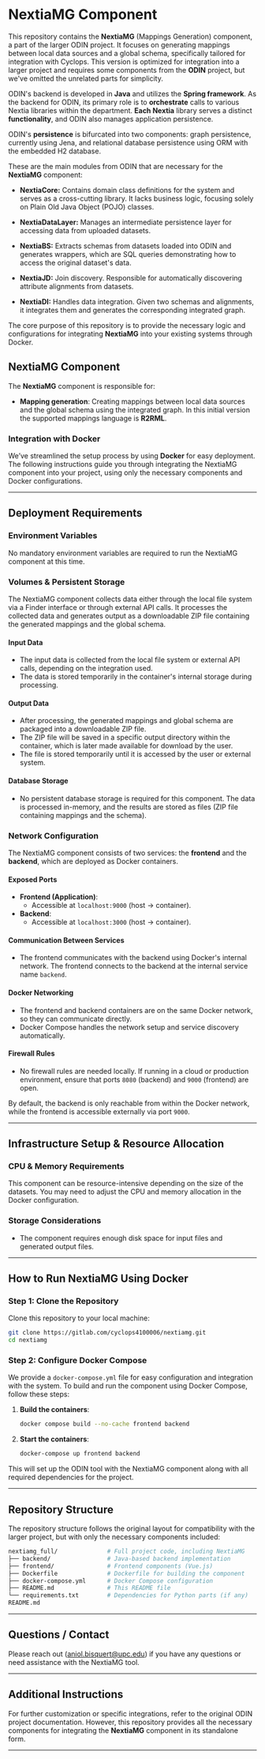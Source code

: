 
# NextiaMG Component 

This repository contains the **NextiaMG** (Mappings Generation) component, a part of the larger ODIN project. It focuses on generating mappings between local data sources and a global schema, specifically tailored for integration with Cyclops. This version is optimized for integration into a larger project and requires some components from the **ODIN** project, but we've omitted the unrelated parts for simplicity.

ODIN's backend is developed in **Java** and utilizes the **Spring framework**. As the backend for ODIN, its primary role is to **orchestrate** calls to various Nextia libraries within the department. **Each Nextia** library serves a distinct **functionality**, and ODIN also manages application persistence.

ODIN's **persistence** is bifurcated into two components: graph persistence, currently using Jena, and relational database persistence using ORM with the embedded H2 database.

These are the main modules from ODIN that are necessary for the **NextiaMG** component:
- **NextiaCore:** Contains domain class definitions for the system and serves as a cross-cutting library. It lacks business logic, focusing solely on Plain Old Java Object (POJO) classes.

- **NextiaDataLayer:** Manages an intermediate persistence layer for accessing data from uploaded datasets.

- **NextiaBS:** Extracts schemas from datasets loaded into ODIN and generates wrappers, which are SQL queries demonstrating how to access the original dataset's data.

- **NextiaJD:** Join discovery. Responsible for automatically discovering attribute alignments from datasets.

- **NextiaDI:** Handles data integration. Given two schemas and alignments, it integrates them and generates the corresponding integrated graph.

The core purpose of this repository is to provide the necessary logic and configurations for integrating **NextiaMG** into your existing systems through Docker.

## NextiaMG Component

The **NextiaMG** component is responsible for:
- **Mapping generation**: Creating mappings between local data sources and the global schema using the integrated graph. In this initial version the supported mappings language is **R2RML**.


### Integration with Docker

We’ve streamlined the setup process by using **Docker** for easy deployment. The following instructions guide you through integrating the NextiaMG component into your project, using only the necessary components and Docker configurations.

---

## Deployment Requirements

### Environment Variables
No mandatory environment variables are required to run the NextiaMG component at this time.

### Volumes & Persistent Storage

The NextiaMG component collects data either through the local file system via a Finder interface or through external API calls. It processes the collected data and generates output as a downloadable ZIP file containing the generated mappings and the global schema.

#### Input Data
- The input data is collected from the local file system or external API calls, depending on the integration used.
- The data is stored temporarily in the container's internal storage during processing.

#### Output Data
- After processing, the generated mappings and global schema are packaged into a downloadable ZIP file.
- The ZIP file will be saved in a specific output directory within the container, which is later made available for download by the user.
- The file is stored temporarily until it is accessed by the user or external system.

#### Database Storage
- No persistent database storage is required for this component. The data is processed in-memory, and the results are stored as files (ZIP file containing mappings and the schema).




### Network Configuration

The NextiaMG component consists of two services: the **frontend** and the **backend**, which are deployed as Docker containers.

#### Exposed Ports
- **Frontend (Application)**:
    - Accessible at `localhost:9000` (host → container).
- **Backend**:
    - Accessible at `localhost:3000` (host → container).

#### Communication Between Services
- The frontend communicates with the backend using Docker's internal network. The frontend connects to the backend at the internal service name `backend`.

#### Docker Networking
- The frontend and backend containers are on the same Docker network, so they can communicate directly.
- Docker Compose handles the network setup and service discovery automatically.

#### Firewall Rules
- No firewall rules are needed locally. If running in a cloud or production environment, ensure that ports `8080` (backend) and `9000` (frontend) are open.

By default, the backend is only reachable from within the Docker network, while the frontend is accessible externally via port `9000`.


---

## Infrastructure Setup & Resource Allocation

### CPU & Memory Requirements
This component can be resource-intensive depending on the size of the datasets. You may need to adjust the CPU and memory allocation in the Docker configuration.

### Storage Considerations
- The component requires enough disk space for input files and generated output files.

---

## How to Run NextiaMG Using Docker

### Step 1: Clone the Repository

Clone this repository to your local machine:

```bash
git clone https://gitlab.com/cyclops4100006/nextiamg.git
cd nextiamg
```

### Step 2: Configure Docker Compose

We provide a `docker-compose.yml` file for easy configuration and integration with the system. To build and run the component using Docker Compose, follow these steps:

1. **Build the containers**:

    ```bash
    docker compose build --no-cache frontend backend
    ```

2. **Start the containers**:

    ```bash
    docker-compose up frontend backend
    ```

This will set up the ODIN tool with the NextiaMG component along with all required dependencies for the project.

---

## Repository Structure

The repository structure follows the original layout for compatibility with the larger project, but with only the necessary components included:

```bash
nextiamg_full/              # Full project code, including NextiaMG
├── backend/                # Java-based backend implementation
├── frontend/               # Frontend components (Vue.js)
├── Dockerfile              # Dockerfile for building the component
├── docker-compose.yml      # Docker Compose configuration
├── README.md               # This README file
└── requirements.txt        # Dependencies for Python parts (if any)
README.md 
```

---
## Questions / Contact
Please reach out (aniol.bisquert@upc.edu) if you have any questions or need assistance with the NextiaMG tool.

---

## Additional Instructions

For further customization or specific integrations, refer to the original ODIN project documentation. However, this repository provides all the necessary components for integrating the **NextiaMG** component in its standalone form.

---



